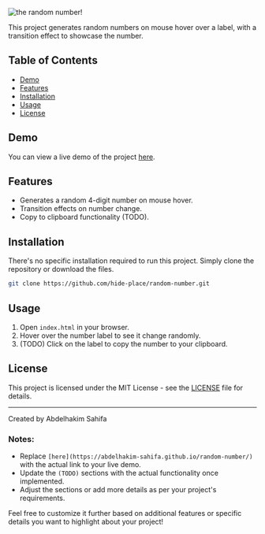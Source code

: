 
![the random number!](https://i.ibb.co/L6DYJzw/image-removebg-preview-2.png)

This project generates random numbers on mouse hover over a label, with a transition effect to showcase the number.

## Table of Contents

- [Demo](#demo)
- [Features](#features)
- [Installation](#installation)
- [Usage](#usage)
- [License](#license)

## Demo

You can view a live demo of the project [here](https://abdelhakim-sahifa.github.io/random-number/).

## Features

- Generates a random 4-digit number on mouse hover.
- Transition effects on number change.
- Copy to clipboard functionality (TODO).

## Installation

There's no specific installation required to run this project. Simply clone the repository or download the files.

```bash
git clone https://github.com/hide-place/random-number.git
```

## Usage

1. Open `index.html` in your browser.
2. Hover over the number label to see it change randomly.
3. (TODO) Click on the label to copy the number to your clipboard.

## License

This project is licensed under the MIT License - see the [LICENSE](LICENSE.md) file for details.

---

Created by Abdelhakim Sahifa 


### Notes:

- Replace `[here](https://abdelhakim-sahifa.github.io/random-number/)` with the actual link to your live demo.
- Update the `(TODO)` sections with the actual functionality once implemented.
- Adjust the sections or add more details as per your project's requirements.

Feel free to customize it further based on additional features or specific details you want to highlight about your project!
